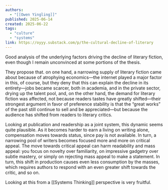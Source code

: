 ```yaml
---
authors:
  - "[[Owen Yingling]]"
published: 2025-06-14
created: 2025-06-22
tags:
  - "culture"
  - "systems"
link: https://oyyy.substack.com/p/the-cultural-decline-of-literary
---
```

Good analysis of the underlying factors driving the decline of literary fiction, even though I remain unconvinced at some portions of the thesis.

They propose that. on one hand, a narrowing supply of literary fiction came about because of atrophying economics—the internet played a major factor in this, of course, but they deny that this can explain the decline in its entirety—jobs became scarcer, both in academia, and in the private sector, drying up the talent pool, and, on the other hand, the demand for literary fiction was affected, not because readers tastes have greatly shifted—their strongest argument in favor of preference stability is that the “great works” of the past still continue to sell and be appreciated—but because the audience has shifted from readers to literary critics.

Looking at publication and readership as a joint system, this dynamic seems quite plausible. As it becomes harder to earn a living on writing alone, compensation moves towards status, since pay is not available. In turn, a narrowing pool of writers becomes focused more and more on critical appeal. The move towards critical appeal can harm readability and mass appeal: you focus on novelty over familiarity, on impressive gadgetry over subtle mastery, or simply on rejecting mass appeal to make a statement. In turn, this shift in production causes even less consumption by the masses, which requires authors to respond with an even greater shift towards the critic, and so on.

Looking at this from a [[Systems Thinking]] perspective is very fruitful.